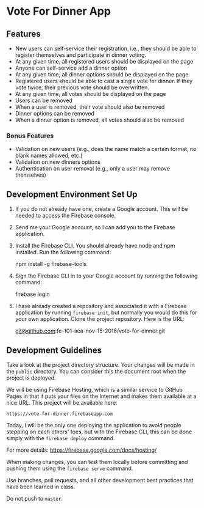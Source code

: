 # Vote For Dinner App

## Features

- New users can self-service their registration, i.e., they should be able to
  register themselves and participate in dinner voting.
- At any given time, all registered users should be displayed on the page
- Anyone can self-service add a dinner option
- At any given time, all dinner options should be displayed on the page
- Registered users should be able to cast a single vote for dinner. If they
  vote twice, their previous vote should be overwritten.
- At any given time, all votes should be displayed on the page
- Users can be removed
- When a user is removed, their vote should also be removed
- Dinner options can be removed
- When a dinner option is removed, all votes should also be removed

### Bonus Features

- Validation on new users (e.g., does the name match a certain format,
  no blank names allowed, etc.)
- Validation on new dinners options
- Authentication on user removal (e.g., only a user may remove themselves)

## Development Environment Set Up

1. If you do not already have one, create a Google account. This will be needed
   to access the Firebase console.

2. Send me your Google account, so I can add you to the Firebase application.

3. Install the Firebase CLI. You should already have node and npm installed.
   Run the following command:

   npm install -g firebase-tools

4. Sign the Firebase CLI in to your Google account by running the
   following command:

   firebase login

5. I have already created a repository and associated it with a Firebase
   application by running ```firebase init```, but normally you would do
   this for your own application. Clone the project repository. Here
   is the URL:

   git@github.com:fe-101-sea-nov-15-2016/vote-for-dinner.git

## Development Guidelines

Take a look at the project directory structure. Your changes will be made in
the ```public``` directory. You can consider this the document root when the
project is deployed.

We will be using Firebase Hosting, which is a similar service to GitHub
Pages in that it puts your files on the Internet and makes them
available at a nice URL. This project will be available here:

    https://vote-for-dinner.firebaseapp.com

Today, I will be the only one deploying the application to avoid people
stepping on each others' toes, but with the Firebase CLI, this can
be done simply with the ```firebase deploy``` command.

For more details: https://firebase.google.com/docs/hosting/

When making changes, you can test them locally before committing and pushing
them using the ```firebase serve``` command.

Use branches, pull requests, and all other development best practices that
have been learned in class.

Do not push to ```master```.
